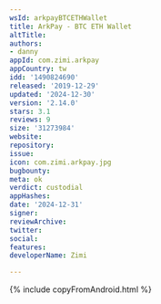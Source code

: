 ```yaml
---
wsId: arkpayBTCETHWallet
title: ArkPay - BTC ETH Wallet
altTitle: 
authors:
- danny
appId: com.zimi.arkpay
appCountry: tw
idd: '1490824690'
released: '2019-12-29'
updated: '2024-12-30'
version: '2.14.0'
stars: 3.1
reviews: 9
size: '31273984'
website: 
repository: 
issue: 
icon: com.zimi.arkpay.jpg
bugbounty: 
meta: ok
verdict: custodial
appHashes: 
date: '2024-12-31'
signer: 
reviewArchive: 
twitter: 
social: 
features: 
developerName: Zimi

---
```


{% include copyFromAndroid.html %}
